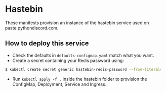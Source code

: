 # Hastebin
These manifests provision an instance of the hastebin service used on paste.pythondiscord.com.

## How to deploy this service
- Check the defaults in `defaults-configmap.yaml` match what you want.
- Create a secret containing your Redis password using:
```bash
$ kubectl create secret generic hastebin-redis-password --from-literal=STORAGE_PASSWORD=<redis password here>
```
- Run `kubectl apply -f .` inside the hastebin folder to provision the ConfigMap, Deployment, Service and Ingress.
